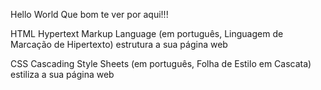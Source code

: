 Hello World
Que bom te ver por aqui!!!

HTML
Hypertext Markup Language (em português, Linguagem de Marcação de Hipertexto) estrutura a sua página web

CSS
Cascading Style Sheets (em português, Folha de Estilo em Cascata) estiliza a sua página web

<link rel="stylesheet" href="style.css">    



